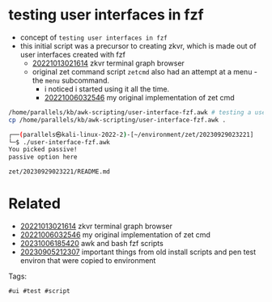 # testing user interfaces in fzf

- concept of `testing user interfaces in fzf`
- this initial script was a precursor to creating zkvr, which is made out of user interfaces created with fzf
  - [20221013021614](/zet/20221013021614/README.md) zkvr terminal graph browser
  - original zet command script `zetcmd` also had an attempt at a menu - the `menu` subcommand.
    - i noticed i started using it all the time.
    - [20221006032546](/zet/20221006032546/README.md) my original implementation of zet cmd

```bash
/home/parallels/kb/awk-scripting/user-interface-fzf.awk # testing a user interface in fzf from within awk
cp /home/parallels/kb/awk-scripting/user-interface-fzf.awk .

┌──(parallels㉿kali-linux-2022-2)-[~/environment/zet/20230929023221]
└─$ ./user-interface-fzf.awk
You picked passive!
passive option here
```

` zet/20230929023221/README.md `

# Related

- [20221013021614](/zet/20221013021614/README.md) zkvr terminal graph browser
- [20221006032546](/zet/20221006032546/README.md) my original implementation of zet cmd
- [20231006185420](/zet/20231006185420/README.md) awk and bash fzf scripts
- [20230905212307](/zet/20230905212307/README.md) important things from old install scripts and pen test environ that were copied to environment

Tags:

    #ui #test #script
